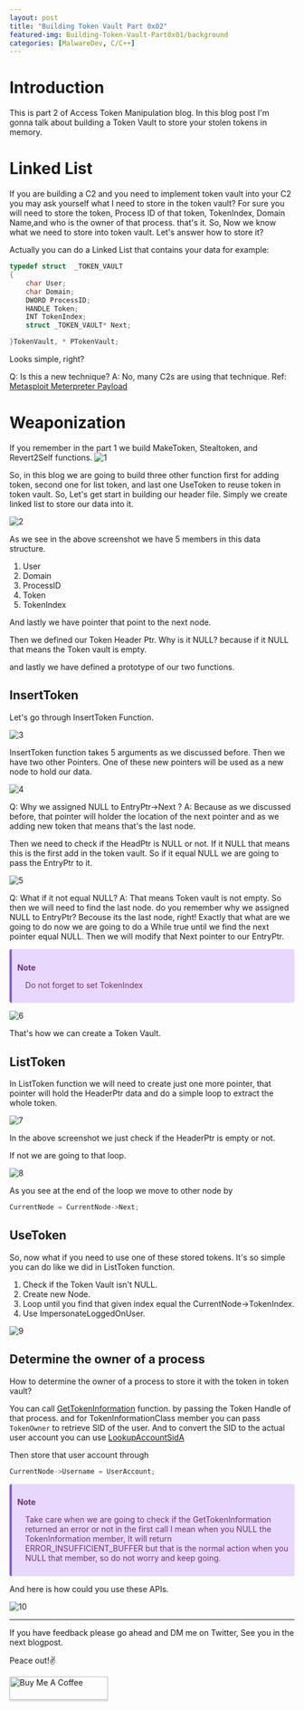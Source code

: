 ```yaml
---
layout: post
title: "Building Token Vault Part 0x02"
featured-img: Building-Token-Vault-Part0x01/background
categories: [MalwareDev, C/C++]
---
```


# Introduction

This is part 2 of Access Token Manipulation blog. In this blog post I'm gonna talk about building a Token Vault to store your stolen tokens in memory.

# Linked List

If you are building a C2 and you need to implement token vault into your C2 you may ask yourself what I need to store in the token vault?
For sure you will need to store the token, Process ID of that token, TokenIndex, Domain Name,and who is the owner of that process. that's it.
So, Now we know what we need to store into token vault. Let's answer how to store it? 

Actually you can do a Linked List that contains your data for example:

```CPP
typedef struct  _TOKEN_VAULT
{
    char User;
    char Domain;
    DWORD ProcessID;
    HANDLE Token;
    INT TokenIndex;
    struct _TOKEN_VAULT* Next;

}TokenVault, * PTokenVault;
```
Looks simple, right?

Q: Is this a new technique? 
A: No, many C2s are using that technique. Ref: [Metasploit Meterpreter Payload](https://github.com/rapid7/metasploit-payloads/blob/master/c/meterpreter/source/extensions/incognito/list_tokens.h#L7)


# Weaponization

If you remember in the part 1 we build MakeToken, Stealtoken, and Revert2Self functions.
![1](/assets/img/posts/Building-Token-Vault-Part0x01/1.png)

So, in this blog we are going to build three other function first for adding token, second one for list token, and last one UseToken to reuse token in token vault. So, Let's get start in building our header file.
Simply we create linked list to store our data into it.

![2](/assets/img/posts/Building-Token-Vault-Part0x01/2.png)

As we see in the above screenshot we have 5 members in this data structure. 

1. User
2. Domain
3. ProcessID
4. Token
5. TokenIndex

And lastly we have pointer that point to the next node.

Then we defined our Token Header Ptr. Why is it NULL? because if it NULL that means the Token vault is empty.

and lastly we have defined a prototype of our two functions.

## InsertToken

Let's go through InsertToken Function.

![3](/assets/img/posts/Building-Token-Vault-Part0x01/3.png)

InsertToken function takes 5 arguments as we discussed before. Then we have two other Pointers. One of these new pointers will be used as a new node to hold our data.

![4](/assets/img/posts/Building-Token-Vault-Part0x01/4.png)

Q: Why we assigned NULL to EntryPtr->Next ?
A: Because as we discussed before, that pointer will holder the location of the next pointer and as we adding new token that means that's the last node.

Then we need to check if the HeadPtr is NULL or not. If it NULL that means this is the first add in the token vault. So if it equal NULL we are going to pass the EntryPtr to it.

![5](/assets/img/posts/Building-Token-Vault-Part0x01/5.png)

Q: What if it not equal NULL? 
A: That means Token vault is not empty. So then we will need to find the last node. do you remember why we assigned NULL to EntryPtr? Becouse its the last node, right!
Exactly that what are we going to do now we are going to do a While true until we find the next pointer equal NULL.
Then we will modify that Next pointer to our EntryPtr.

<div class="warning" style='background-color:#E9D8FD; color: #69337A; border-left: solid #805AD5 4px; border-radius: 4px; padding:0.7em;'>
<span>
<p style='margin-top:1em;'>
<b>Note</b></p>
<p style='margin-left:1em;'>
Do not forget to set TokenIndex
</p></span>
</div>  

![6](/assets/img/posts/Building-Token-Vault-Part0x01/6.png)

That's how we can create a Token Vault.

## ListToken

In ListToken function we will need to create just one more pointer, that pointer will hold the HeaderPtr data and do a simple loop to extract the whole token.

![7](/assets/img/posts/Building-Token-Vault-Part0x01/7.png)

In the above screenshot we just check if the HeaderPtr is empty or not.

If not we are going to that loop. 

![8](/assets/img/posts/Building-Token-Vault-Part0x01/8.png)

As you see at the end of the loop we move to other node by 

```cpp
CurrentNode = CurrentNode->Next;
```
## UseToken

So, now what if you need to use one of these stored tokens.
It's so simple you can do like we did in ListToken function.
1. Check if the Token Vault isn't NULL.
2. Create new Node.
3. Loop until you find that given index equal the CurrentNode->TokenIndex.
4. Use ImpersonateLoggedOnUser.

![9](/assets/img/posts/Building-Token-Vault-Part0x01/9.png)


## Determine the owner of a process

How to determine the owner of a process to store it with the token in token vault?

You can call [GetTokenInformation](https://docs.microsoft.com/en-us/windows/win32/api/securitybaseapi/nf-securitybaseapi-gettokeninformation?redirectedfrom=MSDN) function. by passing the Token Handle of that process. and for TokenInformationClass member you can pass `TokenOwner` to retrieve SID of the user. 
And to convert the SID to the actual user account you can use [LookupAccountSidA](https://docs.microsoft.com/en-us/windows/win32/api/winbase/nf-winbase-lookupaccountsida?redirectedfrom=MSDN)

Then store that user account through 

```CPP
CurrentNode->Username = UserAccount;
```

<div class="warning" style='background-color:#E9D8FD; color: #69337A; border-left: solid #805AD5 4px; border-radius: 4px; padding:0.7em;'>
<span>
<p style='margin-top:1em;'>
<b>Note</b></p>
<p style='margin-left:1em;'>
Take care when we are going to check if the GetTokenInformation returned an error or not in the first call I mean when you NULL the TokenInformation member, It will return ERROR_INSUFFICIENT_BUFFER but that is the normal action when you NULL that member, so do not worry and keep going.
</p></span>
</div>

And here is how could you use these APIs.

![10](/assets/img/posts/Building-Token-Vault-Part0x01/10.png)


<hr>

If you have feedback please go ahead and DM me on Twitter, See you in the next blogpost.


Peace out!✌️

<a href="https://www.buymeacoffee.com/ret2pwn" target="_blank"><img src="https://www.buymeacoffee.com/assets/img/custom_images/orange_img.png" alt="Buy Me A Coffee" style="height: 41px !important;width: 174px !important;box-shadow: 0px 3px 2px 0px rgba(190, 190, 190, 0.5) !important;-webkit-box-shadow: 0px 3px 2px 0px rgba(190, 190, 190, 0.5) !important;" ></a>